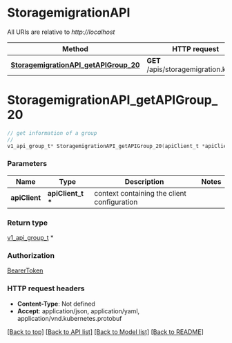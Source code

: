 # StoragemigrationAPI

All URIs are relative to *http://localhost*

Method | HTTP request | Description
------------- | ------------- | -------------
[**StoragemigrationAPI_getAPIGroup_20**](StoragemigrationAPI.md#StoragemigrationAPI_getAPIGroup_20) | **GET** /apis/storagemigration.k8s.io/ | 


# **StoragemigrationAPI_getAPIGroup_20**
```c
// get information of a group
//
v1_api_group_t* StoragemigrationAPI_getAPIGroup_20(apiClient_t *apiClient);
```

### Parameters
Name | Type | Description  | Notes
------------- | ------------- | ------------- | -------------
**apiClient** | **apiClient_t \*** | context containing the client configuration |

### Return type

[v1_api_group_t](v1_api_group.md) *


### Authorization

[BearerToken](../README.md#BearerToken)

### HTTP request headers

 - **Content-Type**: Not defined
 - **Accept**: application/json, application/yaml, application/vnd.kubernetes.protobuf

[[Back to top]](#) [[Back to API list]](../README.md#documentation-for-api-endpoints) [[Back to Model list]](../README.md#documentation-for-models) [[Back to README]](../README.md)

